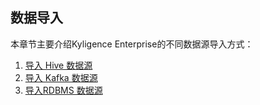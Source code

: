 ## 数据导入

本章节主要介绍Kyligence Enterprise的不同数据源导入方式：

1. [导入 Hive 数据源](hive_import.cn.md)
2. [导入 Kafka 数据源](kafka_import.cn.md)
3. [导入RDBMS 数据源](rdbms_import.cn.md)

   

